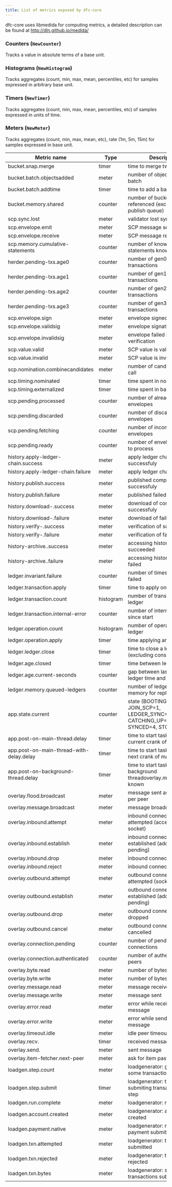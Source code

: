 ```yaml
---
title: List of metrics exposed by dfc-core
---
```


dfc-core uses libmedida for computing metrics, a detailed description can
be found at http://dln.github.io/medida/

### Counters (`NewCounter`)
Tracks a value in absolute terms of a base unit.

### Histograms (`NewHistogram`)
Tracks aggregates (count, min, max, mean, percentiles, etc) for samples
expressed in arbitrary base unit.

### Timers (`NewTimer`)
Tracks aggregates (count, min, max, mean, percentiles, etc) of samples expressed in units of time.

### Meters (`NewMeter`)
Tracks aggregates (count, min, max, mean, etc),  rate (1m, 5m, 15m) for samples
expressed in base unit.


Metric name                              | Type      | Description
---------------------------------------  | --------  | --------------------
bucket.snap.merge                        | timer     | time to merge two buckets
bucket.batch.objectsadded                | meter     | number of objects added per batch
bucket.batch.addtime                     | timer     | time to add a batch
bucket.memory.shared                     | counter   | number of buckets referenced (excluding publish queue)
scp.sync.lost                            | meter     | validator lost sync
scp.envelope.emit                        | meter     | SCP message sent
scp.envelope.receive                     | meter     | SCP message received
scp.memory.cumulative-statements         | counter   | number of known SCP statements known
herder.pending-txs.age0                  | counter   | number of gen0 pending transactions
herder.pending-txs.age1                  | counter   | number of gen1 pending transactions
herder.pending-txs.age2                  | counter   | number of gen2 pending transactions
herder.pending-txs.age3                  | counter   | number of gen3 pending transactions
scp.envelope.sign                        | meter     | envelope signed
scp.envelope.validsig                    | meter     | envelope signature verified
scp.envelope.invalidsig                  | meter     | envelope failed signature verification
scp.value.valid                          | meter     | SCP value is valid
scp.value.invalid                        | meter     | SCP value is invalid
scp.nomination.combinecandidates         | meter     | number of candidates per call
scp.timing.nominated                     | timer     | time spent in nomination
scp.timing.externalized                  | timer     | time spent in ballot protocol
scp.pending.processed                    | counter   | number of already processed envelopes
scp.pending.discarded                    | counter   | number of discarded envelopes
scp.pending.fetching                     | counter   | number of incomplete envelopes
scp.pending.ready                        | counter   | number of envelopes ready to process
history.apply-ledger-chain.success       | meter     | apply ledger chain completed successfuly
history.apply-ledger-chain.failure       | meter     | apply ledger chain failed
history.publish.success                  | meter     | published completed successfuly
history.publish.failure                  | meter     | published failed
history.download-<X>.success             | meter     | download of <X> completed successfuly
history.download-<X>.failure             | meter     | download of <X> failed
history.verify-<X>.success               | meter     | verification of <X> succeeded
history.verify-<X>.failure               | meter     | verification of <X> failed
history-archive.<X>.success              | meter     | accessing history archive <X> succeeded
history-archive.<X>.failure              | meter     | accessing history archive <X> failed
ledger.invariant.failure                 | counter   | number of times invariants failed
ledger.transaction.apply                 | timer     | time to apply one transaction
ledger.transaction.count                 | histogram | number of transactions per ledger
ledger.transaction.internal-error        | counter   | number of internal errors since start
ledger.operation.count                   | histogram | number of operations per ledger
ledger.operation.apply                   | timer     | time applying an operation
ledger.ledger.close                      | timer     | time to close a ledger (excluding consensus)
ledger.age.closed                        | timer     | time between ledgers
ledger.age.current-seconds               | counter   | gap between last close ledger time and current time
ledger.memory.queued-ledgers             | counter   | number of ledgers queued in memory for replay
app.state.current                        | counter   | state (BOOTING=0, JOIN_SCP=1, LEDGER_SYNC=2, CATCHING_UP=3, SYNCED=4, STOPPING=5)
app.post-on-main-thread.delay            | timer     | time to start task posted to current crank of main thread
app.post-on-main-thread-with-delay.delay | timer     | time to start task posted to next crank of main thread
app.post-on-background-thread.delay      | timer     | time to start task posted to background threadoverlay.memory.flood-known        | counter   | number of known flooded entries
overlay.flood.broadcast                  | meter     | message sent as broadcast per peer
overlay.message.broadcast                | meter     | message broadcasted
overlay.inbound.attempt                  | meter     | inbound connection attempted (accepted on socket)
overlay.inbound.establish                | meter     | inbound connection established (added to pending)
overlay.inbound.drop                     | meter     | inbound connection dropped
overlay.inbound.reject                   | meter     | inbound connection rejected
overlay.outbound.attempt                 | meter     | outbound connection attempted (socket opened)
overlay.outbound.establish               | meter     | outbound connection established (added to pending)
overlay.outbound.drop                    | meter     | outbound connection dropped
overlay.outbound.cancel                  | meter     | outbound connection cancelled
overlay.connection.pending               | counter   | number of pending connections
overlay.connection.authenticated         | counter   | number of authenticated peers
overlay.byte.read                        | meter     | number of bytes received
overlay.byte.write                       | meter     | number of bytes sent
overlay.message.read                     | meter     | message received
overlay.message.write                    | meter     | message sent
overlay.error.read                       | meter     | error while receiving a message
overlay.error.write                      | meter     | error while sending a message
overlay.timeout.idle                     | meter     | idle peer timeout
overlay.recv.<X>                         | timer     | received message <X>
overlay.send.<X>                         | meter     | sent message <X>
overlay.item-fetcher.next-peer           | meter     | ask for item past the first one
loadgen.step.count                       | meter     | loadgenerator: generated some transactions
loadgen.step.submit                      | timer     | loadgenerator: time spent submiting transactions per step
loadgen.run.complete                     | meter     | loadgenerator: run complete
loadgen.account.created                  | meter     | loadgenerator: account created
loadgen.payment.native                   | meter     | loadgenerator: native payment submited
loadgen.txn.attempted                    | meter     | loadgenerator: transaction submitted
loadgen.txn.rejected                     | meter     | loadgenerator: transaction rejected
loadgen.txn.bytes                        | meter     | loadgenerator: size of transactions submitted
